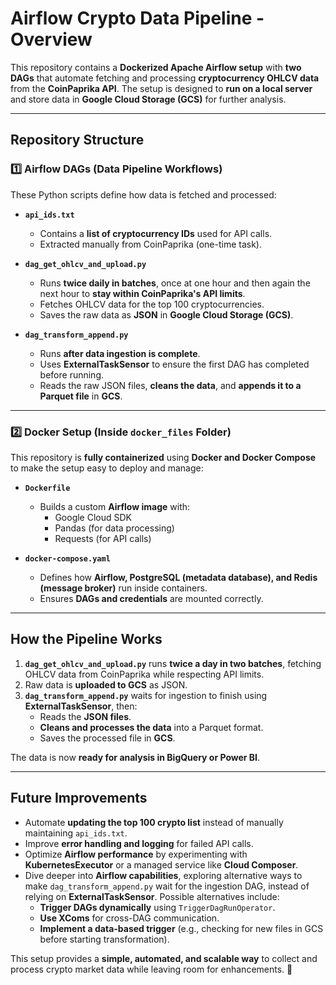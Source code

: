 # **Airflow Crypto Data Pipeline - Overview**

This repository contains a **Dockerized Apache Airflow setup** with **two DAGs** that automate fetching and processing **cryptocurrency OHLCV data** from the **CoinPaprika API**. The setup is designed to **run on a local server** and store data in **Google Cloud Storage (GCS)** for further analysis.

---

## **Repository Structure**

### **1️⃣ Airflow DAGs (Data Pipeline Workflows)**
These Python scripts define how data is fetched and processed:

- **`api_ids.txt`**
  - Contains a **list of cryptocurrency IDs** used for API calls.
  - Extracted manually from CoinPaprika (one-time task).

- **`dag_get_ohlcv_and_upload.py`**
  - Runs **twice daily in batches**, once at one hour and then again the next hour to **stay within CoinPaprika's API limits**.
  - Fetches OHLCV data for the top 100 cryptocurrencies.
  - Saves the raw data as **JSON** in **Google Cloud Storage (GCS)**.

- **`dag_transform_append.py`**
  - Runs **after data ingestion is complete**.
  - Uses **ExternalTaskSensor** to ensure the first DAG has completed before running.
  - Reads the raw JSON files, **cleans the data**, and **appends it to a Parquet file** in **GCS**.

---

### **2️⃣ Docker Setup (Inside `docker_files` Folder)**
This repository is **fully containerized** using **Docker and Docker Compose** to make the setup easy to deploy and manage:

- **`Dockerfile`**
  - Builds a custom **Airflow image** with:
    - Google Cloud SDK
    - Pandas (for data processing)
    - Requests (for API calls)

- **`docker-compose.yaml`**
  - Defines how **Airflow, PostgreSQL (metadata database), and Redis (message broker)** run inside containers.
  - Ensures **DAGs and credentials** are mounted correctly.

---

## **How the Pipeline Works**

1. **`dag_get_ohlcv_and_upload.py`** runs **twice a day in two batches**, fetching OHLCV data from CoinPaprika while respecting API limits.
2. Raw data is **uploaded to GCS** as JSON.
3. **`dag_transform_append.py`** waits for ingestion to finish using **ExternalTaskSensor**, then:
   - Reads the **JSON files**.
   - **Cleans and processes the data** into a Parquet format.
   - Saves the processed file in **GCS**.

The data is now **ready for analysis in BigQuery or Power BI**.

---

## **Future Improvements**

- Automate **updating the top 100 crypto list** instead of manually maintaining `api_ids.txt`.
- Improve **error handling and logging** for failed API calls.
- Optimize **Airflow performance** by experimenting with **KubernetesExecutor** or a managed service like **Cloud Composer**.
- Dive deeper into **Airflow capabilities**, exploring alternative ways to make `dag_transform_append.py` wait for the ingestion DAG, instead of relying on **ExternalTaskSensor**. Possible alternatives include:
  - **Trigger DAGs dynamically** using `TriggerDagRunOperator`.
  - **Use XComs** for cross-DAG communication.
  - **Implement a data-based trigger** (e.g., checking for new files in GCS before starting transformation).

This setup provides a **simple, automated, and scalable way** to collect and process crypto market data while leaving room for enhancements. 🚀
